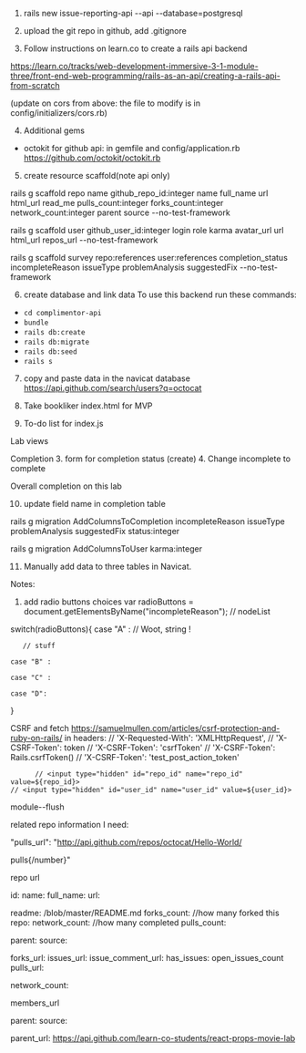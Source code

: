 1. rails new issue-reporting-api --api --database=postgresql

2. upload the git repo in github, add .gitignore

3. Follow instructions on learn.co to create a rails api backend

  https://learn.co/tracks/web-development-immersive-3-1-module-three/front-end-web-programming/rails-as-an-api/creating-a-rails-api-from-scratch

  (update on cors from above: the file to modify is in config/initializers/cors.rb)

4. Additional gems
  - octokit for github api: in gemfile and config/application.rb
    https://github.com/octokit/octokit.rb

    <!-- Github API guide:
    https://developer.github.com/v3/ -->

5. create resource scaffold(note api only)

rails g scaffold repo name github_repo_id:integer name full_name url html_url read_me pulls_count:integer forks_count:integer network_count:integer parent source --no-test-framework

rails g scaffold user github_user_id:integer login role karma avatar_url url html_url  repos_url --no-test-framework

rails g scaffold survey repo:references user:references completion_status incompleteReason
issueType problemAnalysis suggestedFix --no-test-framework


6. create database and link data
  To use this backend run these commands:
  * `cd complimentor-api`
  * `bundle`
  * `rails db:create`
  * `rails db:migrate`
  * `rails db:seed`
  * `rails s`

7. copy and paste data in the navicat database
  https://api.github.com/search/users?q=octocat

8. Take bookliker index.html for MVP

9. To-do list for index.js

Lab views
<!-- 1. show repo title in list-panel -->
<!-- 2. show single repo view in show-panel -->

Completion
3. form for completion status (create)
4. Change incomplete to complete


Overall completion on this lab

10. update field name in completion table

rails g migration AddColumnsToCompletion incompleteReason issueType problemAnalysis suggestedFix status:integer

rails g migration AddColumnsToUser karma:integer

11. Manually add data to three tables in Navicat.




Notes:

1. add radio buttons choices
var radioButtons = document.getElementsByName("incompleteReason"); // nodeList

switch(radioButtons){
    case "A" :  // Woot, string !

       // stuff

    case "B" :

    case "C" :

    case "D":

}

CSRF and fetch
https://samuelmullen.com/articles/csrf-protection-and-ruby-on-rails/
in headers:
      // 'X-Requested-With': 'XMLHttpRequest',
      // 'X-CSRF-Token': token
      // 'X-CSRF-Token': 'csrfToken'
      // 'X-CSRF-Token': Rails.csrfToken()
      // 'X-CSRF-Token': 'test_post_action_token'

          // <input type="hidden" id="repo_id" name="repo_id" value=${repo_id}>
    // <input type="hidden" id="user_id" name="user_id" value=${user_id}>


 module--flush 


related repo information I need: 



 "pulls_url": "http://api.github.com/repos/octocat/Hello-World/
 
 
 
 pulls{/number}"

 repo url

 id:
 name: 
 full_name:
 url:

readme: /blob/master/README.md
 forks_count: 
//how many forked this repo:
network_count: 
//how many completed
pulls_count: 

parent:
source: 



 forks_url: 
 issues_url: 
 issue_comment_url:
 has_issues:
 open_issues_count
 pulls_url:


  network_count: 

  members_url



 parent:
 source: 

parent_url: 
https://api.github.com/learn-co-students/react-props-movie-lab

